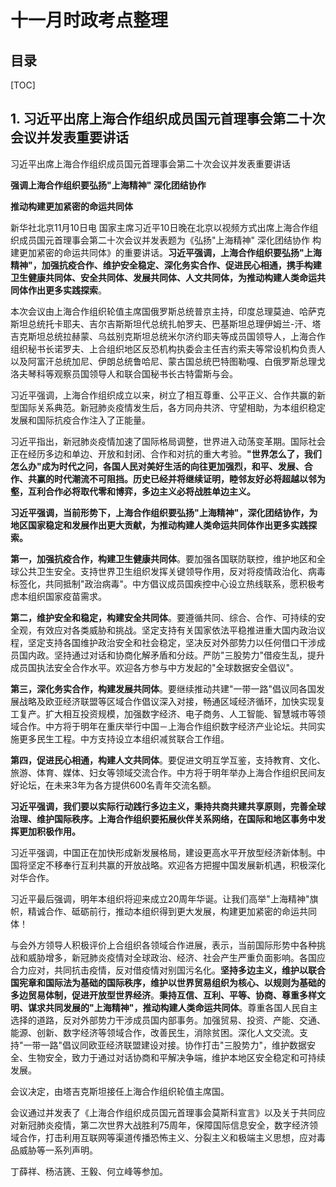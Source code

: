 十一月时政考点整理
===

目录
---

[TOC]

## 1. 习近平出席上海合作组织成员国元首理事会第二十次会议并发表重要讲话

习近平出席上海合作组织成员国元首理事会第二十次会议并发表重要讲话

**强调上海合作组织要弘扬"上海精神" 深化团结协作**

**推动构建更加紧密的命运共同体**

新华社北京11月10日电 国家主席习近平10日晚在北京以视频方式出席上海合作组织成员国元首理事会第二十次会议并发表题为《弘扬"上海精神" 深化团结协作 构建更加紧密的命运共同体》的重要讲话。**习近平强调，上海合作组织要弘扬"上海精神"，加强抗疫合作、维护安全稳定、深化务实合作、促进民心相通，携手构建卫生健康共同体、安全共同体、发展共同体、人文共同体，为推动构建人类命运共同体作出更多实践探索**。

本次会议由上海合作组织轮值主席国俄罗斯总统普京主持，印度总理莫迪、哈萨克斯坦总统托卡耶夫、吉尔吉斯斯坦代总统扎帕罗夫、巴基斯坦总理伊姆兰-汗、塔吉克斯坦总统拉赫蒙、乌兹别克斯坦总统米尔济约耶夫等成员国领导人，上海合作组织秘书长诺罗夫、上合组织地区反恐机构执委会主任吉约索夫等常设机构负责人以及阿富汗总统加尼、伊朗总统鲁哈尼、蒙古国总统巴特图勒嘎、白俄罗斯总理戈洛夫琴科等观察员国领导人和联合国秘书长古特雷斯与会。

习近平强调，上海合作组织成立以来，树立了相互尊重、公平正义、合作共赢的新型国际关系典范。新冠肺炎疫情发生后，各方同舟共济、守望相助，为本组织稳定发展和国际抗疫合作注入了正能量。

习近平指出，新冠肺炎疫情加速了国际格局调整，世界进入动荡变革期。国际社会正在经历多边和单边、开放和封闭、合作和对抗的重大考验。**"世界怎么了，我们怎么办"成为时代之问，各国人民对美好生活的向往更加强烈，和平、发展、合作、共赢的时代潮流不可阻挡。历史已经并将继续证明，睦邻友好必将超越以邻为壑，互利合作必将取代零和博弈，多边主义必将战胜单边主义。**

**习近平强调，当前形势下，上海合作组织要弘扬"上海精神"，深化团结协作，为地区国家稳定和发展作出更大贡献，为推动构建人类命运共同体作出更多实践探索。**

**第一，加强抗疫合作，构建卫生健康共同体**。要加强各国联防联控，维护地区和全球公共卫生安全。支持世界卫生组织发挥关键领导作用，反对将疫情政治化、病毒标签化，共同抵制"政治病毒"。中方倡议成员国疾控中心设立热线联系，愿积极考虑本组织国家疫苗需求。

**第二，维护安全和稳定，构建安全共同体**。要遵循共同、综合、合作、可持续的安全观，有效应对各类威胁和挑战。坚定支持有关国家依法平稳推进重大国内政治议程，坚定支持各国维护政治安全和社会稳定，坚决反对外部势力以任何借口干涉成员国内政。坚持通过对话和协商化解矛盾和分歧。严防"三股势力"借疫生乱，提升成员国执法安全合作水平。欢迎各方参与中方发起的"全球数据安全倡议"。

**第三，深化务实合作，构建发展共同体**。要继续推动共建"一带一路"倡议同各国发展战略及欧亚经济联盟等区域合作倡议深入对接，畅通区域经济循环，加快实现复工复产。扩大相互投资规模，加强数字经济、电子商务、人工智能、智慧城市等领域合作。中方将于明年在重庆举行中国－上海合作组织数字经济产业论坛。共同实施更多民生工程。中方支持设立本组织减贫联合工作组。

**第四，促进民心相通，构建人文共同体**。要促进文明互学互鉴，支持教育、文化、旅游、体育、媒体、妇女等领域交流合作。中方将于明年举办上海合作组织民间友好论坛，在未来3年为各方提供600名青年交流名额。

**习近平强调，我们要以实际行动践行多边主义，秉持共商共建共享原则，完善全球治理、维护国际秩序。上海合作组织要拓展伙伴关系网络，在国际和地区事务中发挥更加积极作用。**

习近平强调，中国正在加快形成新发展格局，建设更高水平开放型经济新体制。中国将坚定不移奉行互利共赢的开放战略。欢迎各方把握中国发展新机遇，积极深化对华合作。

习近平最后强调，明年本组织将迎来成立20周年华诞。让我们高举"上海精神"旗帜，精诚合作、砥砺前行，推动本组织得到更大发展，构建更加紧密的命运共同体！

与会外方领导人积极评价上合组织各领域合作进展，表示，当前国际形势中各种挑战和威胁增多，新冠肺炎疫情对全球政治、经济、社会产生严重负面影响。各国应合力应对，共同抗击疫情，反对借疫情对别国污名化。**坚持多边主义，维护以联合国宪章和国际法为基础的国际秩序，维护以世界贸易组织为核心、以规则为基础的多边贸易体制，促进开放型世界经济**。**秉持互信、互利、平等、协商、尊重多样文明、谋求共同发展的"上海精神"，推动构建人类命运共同体**。尊重各国人民自主选择的道路，反对外部势力干涉成员国内部事务。加强贸易、投资、产能、交通、能源、创新、数字经济等领域合作，改善民生，消除贫困。深化人文交流。支持"一带一路"倡议同欧亚经济联盟建设对接。协作打击"三股势力"，维护数据安全、生物安全，致力于通过对话协商和平解决争端，维护本地区安全稳定和可持续发展。

会议决定，由塔吉克斯坦接任上海合作组织轮值主席国。

会议通过并发表了《上海合作组织成员国元首理事会莫斯科宣言》以及关于共同应对新冠肺炎疫情，第二次世界大战胜利75周年，保障国际信息安全，数字经济领域合作，打击利用互联网等渠道传播恐怖主义、分裂主义和极端主义思想，应对毒品威胁等一系列声明。

丁薛祥、杨洁篪、王毅、何立峰等参加。
